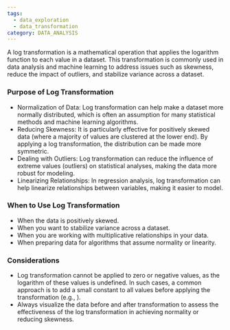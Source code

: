 ```yaml
---
tags:
  - data_exploration
  - data_transformation
category: DATA_ANALYSIS
---
```

A log transformation is a mathematical operation that applies the logarithm function to each value in a dataset. This transformation is commonly used in data analysis and machine learning to address issues such as skewness, reduce the impact of outliers, and stabilize variance across a dataset.
### Purpose of Log Transformation
- Normalization of Data: Log transformation can help make a dataset more normally distributed, which is often an assumption for many statistical methods and machine learning algorithms.
- Reducing Skewness: It is particularly effective for positively skewed data (where a majority of values are clustered at the lower end). By applying a log transformation, the distribution can be made more symmetric.
- Dealing with Outliers: Log transformation can reduce the influence of extreme values (outliers) on statistical analyses, making the data more robust for modeling.
- Linearizing Relationships: In regression analysis, log transformation can help linearize relationships between variables, making it easier to model.
### When to Use Log Transformation

- When the data is positively skewed.
- When you want to stabilize variance across a dataset.
- When you are working with multiplicative relationships in your data.
- When preparing data for algorithms that assume normality or linearity.

### Considerations

- Log transformation cannot be applied to zero or negative values, as the logarithm of these values is undefined. In such cases, a common approach is to add a small constant to all values before applying the transformation (e.g., ).
- Always visualize the data before and after transformation to assess the effectiveness of the log transformation in achieving normality or reducing skewness.